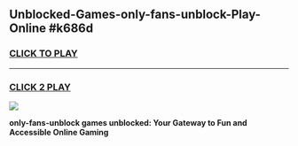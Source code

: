 
## Unblocked-Games-only-fans-unblock-Play-Online #k686d
<h3>
<a href="https://news.freeplayer.one?title=only-fans-unblock&ref=3">CLICK TO PLAY</a></h3>
<hr>

<h3>
<a href="https://news.freeplayer.one?title=only-fans-unblock&ref=3">CLICK 2 PLAY</a>
  
</h3>

<a href="https://news.freeplayer.one?title=only-fans-unblock&ref=3"><img src="https://clearcache.store/games.png"></a>


**only-fans-unblock games unblocked: Your Gateway to Fun and Accessible Online Gaming**
